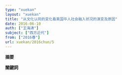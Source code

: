 ```yaml
---
type: "xuekan"
layout: "xuekan"
title: "从文化认同的变化看美国华人社会融入状况的演变及原因"
date: 2016-06-10
auth: ["王海涛"]
subject: ["西方近代"]
from: ["2016春"]
url: xuekan/2016chun/5
---
```


**摘要**

**關鍵詞**
